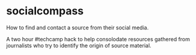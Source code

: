 socialcompass
=============

How to find and contact a source from their social media.

A two hour #techcamp hack to help consolodate resources gathered from journalists who try to identify the origin of source material.
